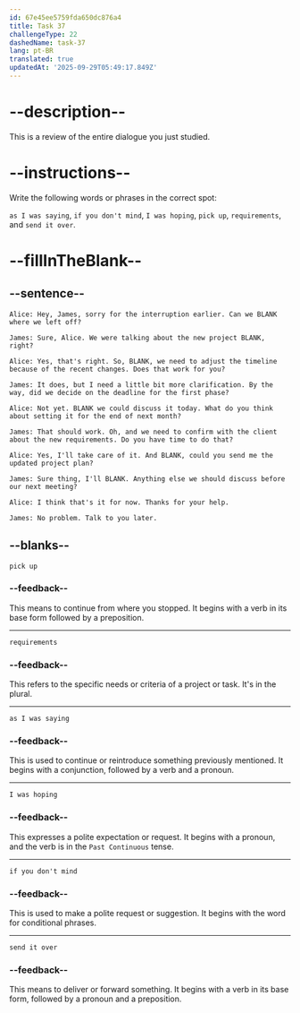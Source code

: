 ```yaml
---
id: 67e45ee5759fda650dc876a4
title: Task 37
challengeType: 22
dashedName: task-37
lang: pt-BR
translated: true
updatedAt: '2025-09-29T05:49:17.849Z'
---
```


<!-- REVIEW -->

# --description--

This is a review of the entire dialogue you just studied.

# --instructions--

Write the following words or phrases in the correct spot:

`as I was saying`, `if you don't mind`, `I was hoping`, `pick up`, `requirements`, and `send it over`.

# --fillInTheBlank--

## --sentence--

`Alice: Hey, James, sorry for the interruption earlier. Can we BLANK where we left off?`

`James: Sure, Alice. We were talking about the new project BLANK, right?`

`Alice: Yes, that's right. So, BLANK, we need to adjust the timeline because of the recent changes. Does that work for you?`

`James: It does, but I need a little bit more clarification. By the way, did we decide on the deadline for the first phase?`

`Alice: Not yet. BLANK we could discuss it today. What do you think about setting it for the end of next month?`

`James: That should work. Oh, and we need to confirm with the client about the new requirements. Do you have time to do that?`

`Alice: Yes, I'll take care of it. And BLANK, could you send me the updated project plan?`

`James: Sure thing, I'll BLANK. Anything else we should discuss before our next meeting?`

`Alice: I think that's it for now. Thanks for your help.`

`James: No problem. Talk to you later.`

## --blanks--

`pick up`

### --feedback--

This means to continue from where you stopped. It begins with a verb in its base form followed by a preposition.

---

`requirements`

### --feedback--

This refers to the specific needs or criteria of a project or task. It's in the plural.

---

`as I was saying`

### --feedback--

This is used to continue or reintroduce something previously mentioned. It begins with a conjunction, followed by a verb and a pronoun.

---

`I was hoping`

### --feedback--

This expresses a polite expectation or request. It begins with a pronoun, and the verb is in the `Past Continuous` tense.

---

`if you don't mind`

### --feedback--

This is used to make a polite request or suggestion. It begins with the word for conditional phrases.

---

`send it over`

### --feedback--

This means to deliver or forward something. It begins with a verb in its base form, followed by a pronoun and a preposition.
